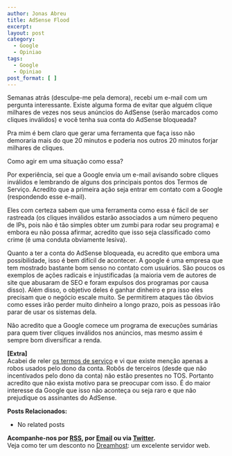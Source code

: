 ```yaml
---
author: Jonas Abreu
title: AdSense Flood
excerpt:
layout: post
category:
  - Google
  - Opiniao
tags:
  - Google
  - Opiniao
post_format: [ ]
---
```

Semanas atrás (desculpe-me pela demora), recebi um e-mail com um pergunta interessante. Existe alguma forma de evitar que alguém clique milhares de vezes nos seus anúncios do AdSense (serão marcados como cliques inválidos) e você tenha sua conta do AdSense bloqueada?

Pra mim é bem claro que gerar uma ferramenta que faça isso não demoraria mais do que 20 minutos e poderia nos outros 20 minutos forjar milhares de cliques.

Como agir em uma situação como essa?

Por experiência, sei que a Google envia um e-mail avisando sobre cliques inválidos e lembrando de alguns dos principais pontos dos Termos de Serviço. Acredito que a primeira ação seja entrar em contato com a Google (respondendo esse e-mail).

Eles com certeza sabem que uma ferramenta como essa é fácil de ser rastreada (os cliques inválidos estarão associados a um número pequeno de IPs, pois não é tão simples obter um zumbi para rodar seu programa) e embora eu não possa afirmar, acredito que isso seja classificado como crime (é uma conduta obviamente lesiva).

Quanto a ter a conta do AdSense bloqueada, eu acredito que embora uma possibilidade, isso é bem difícil de acontecer. A google é uma empresa que tem mostrado bastante bom senso no contato com usuários. São poucos os exemplos de ações radicais e injustificadas (a maioria vem de autores de site que abusaram de SEO e foram expulsos dos programas por causa disso). Além disso, o objetivo deles é ganhar dinheiro e pra isso eles precisam que o negócio escale muito. Se permitirem ataques tão óbvios como esses irão perder muito dinheiro a longo prazo, pois as pessoas irão parar de usar os sistemas dela.

Não acredito que a Google comece um programa de execuções sumárias para quem tiver cliques inválidos nos anúncios, mas mesmo assim é sempre bom diversificar a renda.

**[Extra]**  
Acabei de reler [os termos de serviço][1] e vi que existe menção apenas a robos usados pelo dono da conta. Robôs de terceiros (desde que não incentivados pelo dono da conta) não estão presentes no TOS. Portanto acredito que não exista motivo para se preocupar com isso. É do maior interesse da Google que isso não aconteça ou seja raro e que não prejudique os assinantes do AdSense.

**Posts Relacionados:** 
*   No related posts









**Acompanhe-nos por [ RSS][3], por [Email][4] ou via [Twitter][5].**  
Veja como ter um desconto no [Dreamhost][6]: um excelente servidor web.

 [1]: https://www.google.com/adsense/static/pt_BR/LocalizedTerms.html?hl=pt_BR
 [2]: https://twitter.com/share
 [3]: http://feeds.feedburner.com/VidaGeek
 [4]: http://feedburner.google.com/fb/a/mailverify?uri=VidaGeek&loc=pt_BR
 [5]: http://twitter.com/blogvidageek
 [6]: http://vidageek.net/dreamhost/
